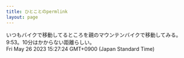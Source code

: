 ```yaml
---
title: ひとことのpermlink
layout: page
---
```

<div class="box" dt="1685082444944">
  いつもバイクで移動してるところを親のマウンテンバイクで移動してみる。9:53。10分はかからない距離らしい。
  <div class="content is-small">Fri May 26 2023 15:27:24 GMT+0900 (Japan Standard Time)</div>
</div>